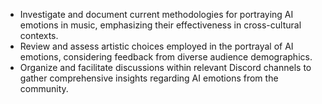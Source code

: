 - Investigate and document current methodologies for portraying AI emotions in music, emphasizing their effectiveness in cross-cultural contexts.
- Review and assess artistic choices employed in the portrayal of AI emotions, considering feedback from diverse audience demographics.
- Organize and facilitate discussions within relevant Discord channels to gather comprehensive insights regarding AI emotions from the community.